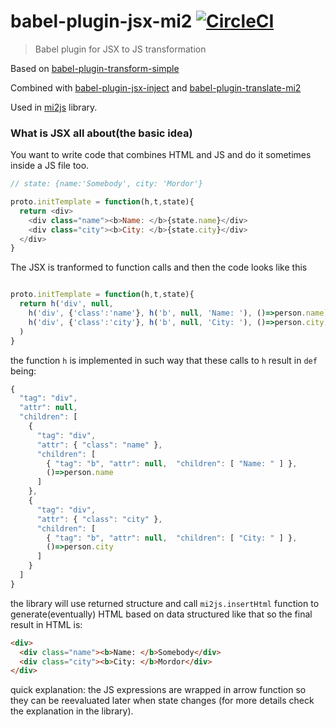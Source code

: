 # babel-plugin-jsx-mi2 [![CircleCI](https://img.shields.io/circleci/project/hrgdavor/babel-plugin-jsx-mi2.svg?maxAge=2592006)](https://circleci.com/gh/hrgdavor/babel-plugin-jsx-mi2)

> Babel plugin for JSX to JS transformation

Based on [babel-plugin-transform-simple](https://github.com/hrgdavor/babel-plugin-transform-simple)

Combined with [babel-plugin-jsx-inject](https://github.com/hrgdavor/babel-plugin-jsx-inject)
and [babel-plugin-translate-mi2](https://github.com/hrgdavor/babel-plugin-translate-mi2)

Used in [mi2js](https://github.com/hrgdavor/mi2js) library.

### What is JSX all about(the basic idea)

You want to write code that combines HTML and JS and do it sometimes inside a JS file too.

``` js
// state: {name:'Somebody', city: 'Mordor'}

proto.initTemplate = function(h,t,state){
  return <div>
    <div class="name"><b>Name: </b>{state.name}</div>
    <div class="city"><b>City: </b>{state.city}</div>
  </div>
}

```

The JSX is tranformed to function calls and then the code looks like this

``` js

proto.initTemplate = function(h,t,state){
  return h('div', null,
    h('div', {'class':'name'}, h('b', null, 'Name: '), ()=>person.name),
    h('div', {'class':'city'}, h('b', null, 'City: '), ()=>person.city),
  )
}

```

the function `h` is implemented in such way that these calls to `h` result in `def` being: 

```js
{
  "tag": "div",
  "attr": null,
  "children": [
    {
      "tag": "div",
      "attr": { "class": "name" },
      "children": [
        { "tag": "b", "attr": null,  "children": [ "Name: " ] },
        ()=>person.name
      ]
    },
    {
      "tag": "div",
      "attr": { "class": "city" },
      "children": [
        { "tag": "b", "attr": null,  "children": [ "City: " ] },
        ()=>person.city
      ]
    }
  ]
}
```

the library will use returned structure and call `mi2js.insertHtml` function to generate(eventually) HTML based on data structured like that
so the final result in HTML is:

```html
<div>
  <div class="name"><b>Name: </b>Somebody</div>
  <div class="city"><b>City: </b>Mordor</div>
</div>
```

quick explanation: the JS expressions are wrapped in arrow function so they can be reevaluated later when state changes
(for more details check the explanation in the library).
